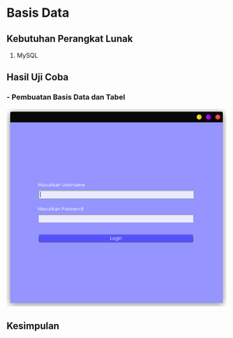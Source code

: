 # Basis Data
## Kebutuhan Perangkat Lunak
1. MySQL

## Hasil Uji Coba
### - Pembuatan Basis Data dan Tabel
![Source](../matkul/img/Pemrograman%20Dasar%202/out.png)

## Kesimpulan